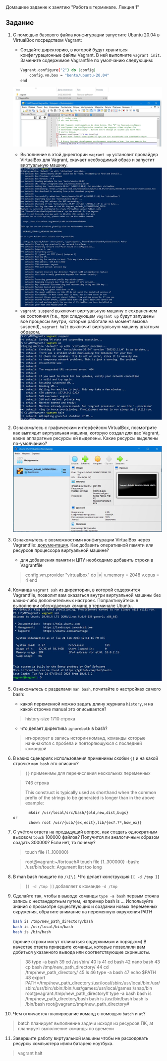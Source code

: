Домашнее задание к занятию "Работа в терминале. Лекция 1"

## Задание

1. С помощью базового файла конфигурации запустите Ubuntu 20.04 в VirtualBox посредством Vagrant:

	* Создайте директорию, в которой будут храниться конфигурационные файлы Vagrant. В ней выполните `vagrant init`. Замените содержимое Vagrantfile по умолчанию следующим:

		```bash
		Vagrant.configure("2") do |config|
			config.vm.box = "bento/ubuntu-20.04"
		end
		```
    ![](https://github.com/AVasMakarov/devops-netology/blob/main/Screenshots/HW_Term1/1.JPG?raw=true)
	* Выполнение в этой директории `vagrant up` установит провайдер VirtualBox для Vagrant, скачает необходимый образ и запустит виртуальную машину.
    ![](https://github.com/AVasMakarov/devops-netology/blob/main/Screenshots/HW_Term1/2.JPG?raw=true)
	* `vagrant suspend` выключит виртуальную машину с сохранением ее состояния (т.е., при следующем `vagrant up` будут запущены все процессы внутри, которые работали на момент вызова suspend), `vagrant halt` выключит виртуальную машину штатным образом.
    ![](https://github.com/AVasMakarov/devops-netology/blob/main/Screenshots/HW_Term1/3.JPG?raw=true)
2. Ознакомьтесь с графическим интерфейсом VirtualBox, посмотрите как выглядит виртуальная машина, которую создал для вас Vagrant, какие аппаратные ресурсы ей выделены. Какие ресурсы выделены по-умолчанию?
    ![](https://github.com/AVasMakarov/devops-netology/blob/main/Screenshots/HW_Term1/4.JPG?raw=true)
3. Ознакомьтесь с возможностями конфигурации VirtualBox через Vagrantfile: [документация](https://www.vagrantup.com/docs/providers/virtualbox/configuration.html). Как добавить оперативной памяти или ресурсов процессора виртуальной машине?
    - для добавления памяти и ЦПУ необходимо добавить строки в Vagrantfile 
    >config.vm.provider "virtualbox" do |v|
      v.memory = 2048
      v.cpus = 4
    end

4. Команда `vagrant ssh` из директории, в которой содержится Vagrantfile, позволит вам оказаться внутри виртуальной машины без каких-либо дополнительных настроек. Попрактикуйтесь в выполнении обсуждаемых команд в терминале Ubuntu.
    ![](https://github.com/AVasMakarov/devops-netology/blob/main/Screenshots/HW_Term1/5.JPG?raw=true)
5. Ознакомьтесь с разделами `man bash`, почитайте о настройках самого bash:
    * какой переменной можно задать длину журнала `history`, и на какой строчке manual это описывается?
   >history-size 1710 строка
    * что делает директива `ignoreboth` в bash?
   >игнорирует в запись истории команд, команды которые начинаются с пробела и повторяющуюся с последней командой
6. В каких сценариях использования применимы скобки `{}` и на какой строчке `man bash` это описано?
   >`{}` применимы для перечисления нескольких переменных
   
   >746 строка
   > 
   >This construct is typically used as shorthand when the common prefix of the strings to be generated is longer than in the above example:

              mkdir /usr/local/src/bash/{old,new,dist,bugs}
       or
              chown root /usr/{ucb/{ex,edit},lib/{ex?.?*,how_ex}}
7. С учётом ответа на предыдущий вопрос, как создать однократным вызовом `touch` 100000 файлов? Получится ли аналогичным образом создать 300000? Если нет, то почему?
   >  touch file {1..100000}

   > root@vagrant:~/fortouch# touch file {1..300000}
     -bash: /usr/bin/touch: Argument list too long
8. В man bash поищите по `/\[\[`. Что делает конструкция `[[ -d /tmp ]]`
   > `[[ -d /tmp ]]` добавляет к команде `-d /tmp`
9. Сделайте так, чтобы в выводе команды `type -a bash` первым стояла запись с нестандартным путем, например bash is ...
Используйте знания о просмотре существующих и создании новых переменных окружения, обратите внимание на переменную окружения PATH

	```bash
	bash is /tmp/new_path_directory/bash
	bash is /usr/local/bin/bash
	bash is /bin/bash
	```

	(прочие строки могут отличаться содержимым и порядком)
    В качестве ответа приведите команды, которые позволили вам добиться указанного вывода или соответствующие скриншоты.
   > 38 type -a bash
     39  cd /usr/bin/
     40  ls
     41  cd bash
     42  nano bash
     43  cp bash /tmp/new_path_directory/
     44  cd /tmp/new_path_directory/
     45  ls
     46  type -a bash
     47  echo $PATH
     48  export PATH=/tmp/new_path_directory:/usr/local/sbin:/usr/local/bin:/usr/sbin:/usr/bin:/sbin:/bin:/usr/games:/usr/local/games:/snap/bin
     root@vagrant:/tmp/new_path_directory# type -a bash
     bash is /tmp/new_path_directory/bash
     bash is /usr/bin/bash
     bash is /bin/bash
     root@vagrant:/tmp/new_path_directory#
10. Чем отличается планирование команд с помощью `batch` и `at`?
   > batch планирует выполнение задачи исходя из ресурсов ПК, at планирует выполнение команды по времени

11. Завершите работу виртуальной машины чтобы не расходовать ресурсы компьютера и/или батарею ноутбука.
   > vagrant halt
